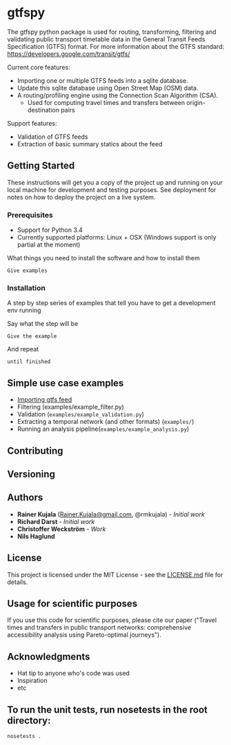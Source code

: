 # gtfspy

The gtfspy python package is used for routing, transforming, filtering and validating public transport timetable data in the General Transit Feeds Specification (GTFS) format.
For more information about the GTFS standard: https://developers.google.com/transit/gtfs/

Current core features:
* Importing one or multiple GTFS feeds into a sqlite database.
* Update this sqlite database using Open Street Map (OSM) data.
* A routing/profiling engine using the Connection Scan Algorithm (CSA).
    - Used for computing travel times and transfers between origin-destination pairs

Support features:
* Validation of GTFS feeds
* Extraction of basic summary statics about the feed

## Getting Started
These instructions will get you a copy of the project up and running on your local machine for development and testing purposes. See deployment for notes on how to deploy the project on a live system.

### Prerequisites
* Support for Python 3.4
* Currently supported platforms: Linux + OSX (Windows support is only partial at the moment)

What things you need to install the software and how to install them

```
Give examples
```

### Installation

A step by step series of examples that tell you have to get a development env running

Say what the step will be

```
Give the example
```

And repeat

```
until finished
```


## Simple use case examples
- [Importing gtfs feed](examples/example_import.py)
- Filtering (examples/example_filter.py)
- Validation (`examples/example_validation.py`)
- Extracting a temporal network (and other formats) (`examples/`)
- Running an analysis pipeline(`examples/example_analysis.py`)

## Contributing

## Versioning

## Authors

* **Rainer Kujala** (Rainer.Kujala@gmail.com, @rmkujala) - *Initial work*
* **Richard Darst** - *Initial work*
* **Christoffer Weckström** - *Work*
* **Nils Haglund**

## License

This project is licensed under the MIT License - see the [LICENSE.md](LICENSE.md) file for details.

## Usage for scientific purposes
If you use this code for scientific purposes, please cite our paper ("Travel times and transfers in public transport networks: comprehensive accessibility analysis using Pareto-optimal journeys").

## Acknowledgments

* Hat tip to anyone who's code was used
* Inspiration
* etc

## To run the unit tests, run nosetests in the root directory:
```
nosetests .
```

